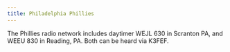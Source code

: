 ```yaml
---
title: Philadelphia Phillies
---
```

The Phillies radio network includes daytimer WEJL 630 in Scranton PA,
and WEEU 830 in Reading, PA. Both can be heard via K3FEF.

